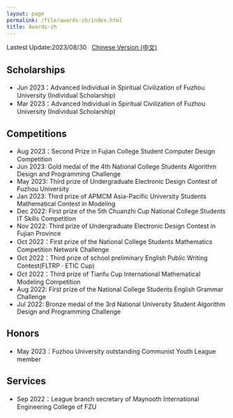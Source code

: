 ```yaml
---
layout: page
permalink: /file/awards-zh/index.html
title: Awards-zh
---
```


Lastest Update:2023/08/30 &nbsp; [Chinese Version (中文)](https://wangzhipeng2002.github.io/awards/)

## Scholarships

- Jun 2023：Advanced Individual in Spiritual Civilization of Fuzhou University (Individual Scholarship)
- Mar 2023：Advanced Individual in Spiritual Civilization of Fuzhou University (Individual Scholarship)<br>

## Competitions

- Aug 2023：Second Prize in Fujian College Student Computer Design Competition
- Jun 2023: Gold medal of the 4th National College Students Algorithm Design and Programming Challenge 
- May 2023: Third prize of Undergraduate Electronic Design Contest of Fuzhou University
- Jan 2023: Third prize of APMCM Asia-Pacific University Students Mathematical Contest in Modeling
- Dec 2022: First prize of the 5th Chuanzhi Cup National College Students IT Skills Competition 
- Nov 2022: Third prize of Undergraduate Electronic Design Contest in Fujian Province
- Oct 2022：First prize of the National College Students Mathematics Competition Network Challenge
- Oct 2022：Third prize of school preliminary English Public Writing Contest(FLTRP · ETIC Cup)
- Oct 2022：Third prize of Tianfu Cup International Mathematical Modeling Competition
- Aug 2022: First prize of the National College Students English Grammar Challenge
- Jul 2022: Bronze medal of the 3rd National University Student Algorithm Design and Programming Challenge<br>

## Honors

- May 2023：Fuzhou University outstanding Communist Youth League member<br>

## Services

- Sep 2022：League branch secretary of Maynooth International Engineering College of FZU<br>

